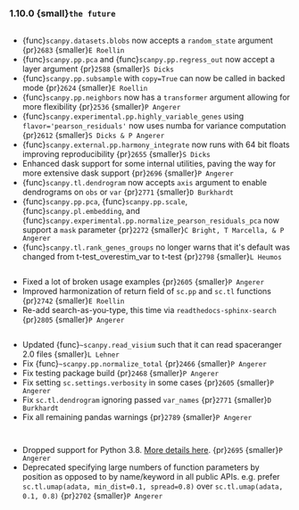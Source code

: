 ### 1.10.0 {small}`the future`

```{rubric} Features
```

* {func}`scanpy.datasets.blobs` now accepts a `random_state` argument {pr}`2683` {smaller}`E Roellin`
* {func}`scanpy.pp.pca` and {func}`scanpy.pp.regress_out` now accept a layer argument {pr}`2588` {smaller}`S Dicks`
* {func}`scanpy.pp.subsample` with `copy=True` can now be called in backed mode {pr}`2624` {smaller}`E Roellin`
* {func}`scanpy.pp.neighbors` now has a `transformer` argument allowing for more flexibility {pr}`2536` {smaller}`P Angerer`
* {func}`scanpy.experimental.pp.highly_variable_genes` using `flavor='pearson_residuals'`
  now uses numba for variance computation {pr}`2612` {smaller}`S Dicks & P Angerer`
* {func}`scanpy.external.pp.harmony_integrate` now runs with 64 bit floats improving reproducibility {pr}`2655` {smaller}`S Dicks`
* Enhanced dask support for some internal utilities, paving the way for more extensive dask support {pr}`2696` {smaller}`P Angerer`
* {func}`scanpy.tl.dendrogram` now accepts `axis` argument to enable dendrograms on `obs` or `var` {pr}`2771` {smaller}`D Burkhardt`
* {func}`scanpy.pp.pca`, {func}`scanpy.pp.scale`, {func}`scanpy.pl.embedding`, and {func}`scanpy.experimental.pp.normalize_pearson_residuals_pca`
  now support a `mask` parameter {pr}`2272` {smaller}`C Bright, T Marcella, & P Angerer`
* {func}`scanpy.tl.rank_genes_groups` no longer warns that it's default was changed from t-test_overestim_var to t-test {pr}`2798` {smaller}`L Heumos`

```{rubric} Docs
```
* Fixed a lot of broken usage examples {pr}`2605` {smaller}`P Angerer`
* Improved harmonization of return field of `sc.pp` and `sc.tl` functions {pr}`2742` {smaller}`E Roellin`
* Re-add search-as-you-type, this time via `readthedocs-sphinx-search` {pr}`2805` {smaller}`P Angerer`

```{rubric} Bug fixes
```

* Updated {func}`~scanpy.read_visium` such that it can read spaceranger 2.0 files {smaller}`L Lehner`
* Fix {func}`~scanpy.pp.normalize_total` {pr}`2466` {smaller}`P Angerer`
* Fix testing package build {pr}`2468` {smaller}`P Angerer`
* Fix setting `sc.settings.verbosity` in some cases {pr}`2605` {smaller}`P Angerer`
* Fix `sc.tl.dendrogram` ignoring passed `var_names` {pr}`2771` {smaller}`D Burkhardt`
* Fix all remaining pandas warnings {pr}`2789` {smaller}`P Angerer`

```{rubric} Ecosystem
```

```{rubric} Deprecations
```

* Dropped support for Python 3.8. [More details here](https://numpy.org/neps/nep-0029-deprecation_policy.html). {pr}`2695` {smaller}`P Angerer`
* Deprecated specifying large numbers of function parameters by position as opposed to by name/keyword in all public APIs.
  e.g. prefer `sc.tl.umap(adata, min_dist=0.1, spread=0.8)` over `sc.tl.umap(adata, 0.1, 0.8)` {pr}`2702` {smaller}`P Angerer`
